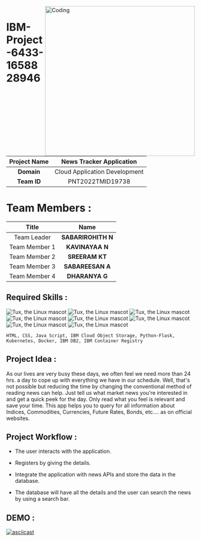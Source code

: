 <img align="right" alt="Coding" width="400" src="https://camo.githubusercontent.com/5ddf73ad3a205111cf8c686f687fc216c2946a75005718c8da5b837ad9de78c9/68747470733a2f2f7468756d62732e6766796361742e636f6d2f4576696c4e657874446576696c666973682d736d616c6c2e676966">

# IBM-Project-6433-1658828946

|      **Project Name**     | News Tracker Application |
|:---------------------:|:------------------------------:|
|         **Domain**        |  Cloud Application Development |
|        **Team ID**        |  PNT2022TMID19738 |

# Team Members :
|   **Title**   |         **Name**        |
|:-------------:|:-----------------------:|
| Team Leader   |    **SABARIROHITH N**   |
| Team Member 1 |     **KAVINAYAA N**     |
| Team Member 2 |     **SREERAM KT**      |
| Team Member 3 |    **SABAREESAN A**     |
| Team Member 4 |     **DHARANYA G**      |

## Required Skills :
 ![Tux, the Linux mascot](https://img.icons8.com/color/48/40C057/html-5--v1.png)   ![Tux, the Linux mascot](https://img.icons8.com/fluency/48/000000/css3.png) ![Tux, the Linux mascot](https://img.icons8.com/fluency/48/000000/javascript.png) ![Tux, the Linux mascot]( https://img.icons8.com/color/48/000000/kubernetes.png) ![Tux, the Linux mascot](https://img.icons8.com/color/48/000000/docker.png)  ![Tux, the Linux mascot](https://img.icons8.com/fluency/48/000000/python.png)  ![Tux, the Linux mascot]( https://img.icons8.com/ios-filled/50/000000/flask.png) ![Tux, the Linux mascot](https://img.icons8.com/nolan/64/ibm.png)

    HTML, CSS, Java Script, IBM Cloud Object Storage, Python-Flask, Kubernetes, Docker, IBM DB2, IBM Container Registry

## Project Idea :
As our lives are very busy these days, we often feel we need more than 24 hrs. a day to cope up with everything we have in our schedule. Well, that's not possible but reducing the time by changing the conventional method of reading news can help. Just tell us what market news you're interested in and get a quick peek for the day. Only read what you feel is relevant and save your time. This app helps you to query for all information about Indices, Commodities, Currencies, Future Rates, Bonds, etc.… as on official websites.


## Project Workflow :

 - The user interacts with the application.

 - Registers by giving the details.

 - Integrate the application with news APIs and store the data in the database.

 - The database will have all the details and the user can search the news by using a search bar.
 
 
 
## DEMO :

[![asciicast](https://drive.google.com/file/d/1H4seyUyVhrAa0SAVZzRAMry6NdT34VkZ/view?usp=share_link)](https://drive.google.com/file/d/1oMSyojAt3-CQfPVX902I3XAPs4sEqjz8/view?usp=share_link)
